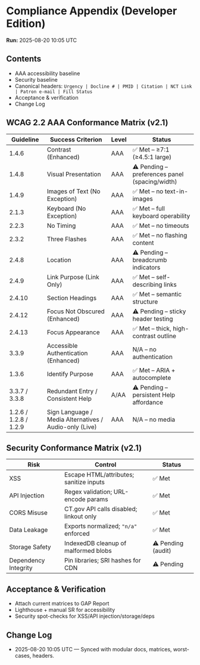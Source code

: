 # Compliance Appendix (Developer Edition)
**Run:** 2025-08-20 10:05 UTC

## Contents
- AAA accessibility baseline
- Security baseline
- Canonical headers: `Urgency | Docline # | PMID | Citation | NCT Link | Patron e-mail | Fill Status`
- Acceptance & verification
- Change Log

## WCAG 2.2 AAA Conformance Matrix (v2.1)

| Guideline | Success Criterion | Level | Status |
|-----------|-------------------|-------|--------|
| 1.4.6 | Contrast (Enhanced) | AAA | ✅ Met – ≥7:1 (≥4.5:1 large) |
| 1.4.8 | Visual Presentation | AAA | ⚠ Pending – preferences panel (spacing/width) |
| 1.4.9 | Images of Text (No Exception) | AAA | ✅ Met – no text-in-images |
| 2.1.3 | Keyboard (No Exception) | AAA | ✅ Met – full keyboard operability |
| 2.2.3 | No Timing | AAA | ✅ Met – no timeouts |
| 2.3.2 | Three Flashes | AAA | ✅ Met – no flashing content |
| 2.4.8 | Location | AAA | ⚠ Pending – breadcrumb indicators |
| 2.4.9 | Link Purpose (Link Only) | AAA | ✅ Met – self-describing links |
| 2.4.10 | Section Headings | AAA | ✅ Met – semantic structure |
| 2.4.12 | Focus Not Obscured (Enhanced) | AAA | ⚠ Pending – sticky header testing |
| 2.4.13 | Focus Appearance | AAA | ✅ Met – thick, high-contrast outline |
| 3.3.9 | Accessible Authentication (Enhanced) | AAA | N/A – no authentication |
| 1.3.6 | Identify Purpose | AAA | ✅ Met – ARIA + autocomplete |
| 3.3.7 / 3.3.8 | Redundant Entry / Consistent Help | A/AA | ⚠ Pending – persistent Help affordance |
| 1.2.6 / 1.2.8 / 1.2.9 | Sign Language / Media Alternatives / Audio-only (Live) | AAA | N/A – no media |

## Security Conformance Matrix (v2.1)

| Risk | Control | Status |
|------|---------|--------|
| XSS | Escape HTML/attributes; sanitize inputs | ✅ Met |
| API Injection | Regex validation; URL-encode params | ✅ Met |
| CORS Misuse | CT.gov API calls disabled; linkout only | ✅ Met |
| Data Leakage | Exports normalized; `"n/a"` enforced | ✅ Met |
| Storage Safety | IndexedDB cleanup of malformed blobs | ⚠ Pending (audit) |
| Dependency Integrity | Pin libraries; SRI hashes for CDN | ⚠ Pending |

## Acceptance & Verification
- Attach current matrices to GAP Report
- Lighthouse + manual SR for accessibility
- Security spot-checks for XSS/API injection/storage/deps

## Change Log
- 2025-08-20 10:05 UTC — Synced with modular docs, matrices, worst-cases, headers.
